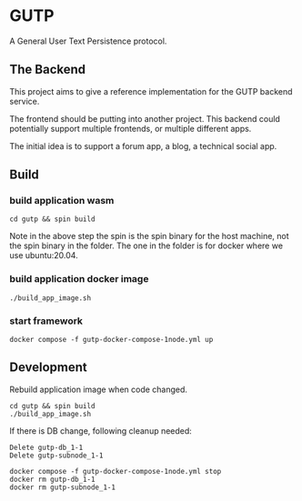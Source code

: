 # GUTP

A General User Text Persistence protocol.

## The Backend

This project aims to give a reference implementation for the GUTP backend service.

The frontend should be putting into another project. This backend could potentially support multiple frontends, or multiple different apps.

The initial idea is to support a forum app, a blog, a technical social app.

## Build

### build application wasm

```
cd gutp && spin build
```

Note in the above step the spin is the spin binary for the host machine, not the spin binary in the folder.
The one in the folder is for docker where we use ubuntu:20.04.

### build application docker image

```
./build_app_image.sh
```

### start framework

```
docker compose -f gutp-docker-compose-1node.yml up
```

## Development

Rebuild application image when code changed.

```
cd gutp && spin build
./build_app_image.sh
```

If there is DB change, following cleanup needed:

    Delete gutp-db_1-1
    Delete gutp-subnode_1-1

```
docker compose -f gutp-docker-compose-1node.yml stop
docker rm gutp-db_1-1
docker rm gutp-subnode_1-1
```
